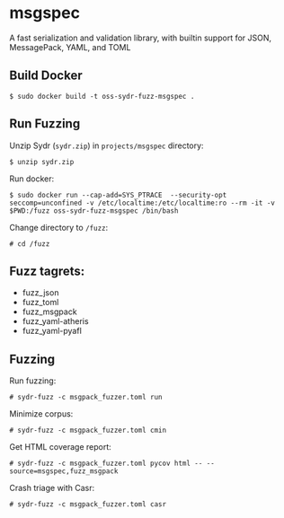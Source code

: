 # msgspec

A fast serialization and validation library, with builtin support for JSON, MessagePack, YAML, and TOML

## Build Docker

    $ sudo docker build -t oss-sydr-fuzz-msgspec .

## Run Fuzzing

Unzip Sydr (`sydr.zip`) in `projects/msgspec` directory:

    $ unzip sydr.zip

Run docker:

    $ sudo docker run --cap-add=SYS_PTRACE  --security-opt seccomp=unconfined -v /etc/localtime:/etc/localtime:ro --rm -it -v $PWD:/fuzz oss-sydr-fuzz-msgspec /bin/bash

Change directory to `/fuzz`:

    # cd /fuzz

## Fuzz tagrets:

  * fuzz_json
  * fuzz_toml
  * fuzz_msgpack
  * fuzz_yaml-atheris
  * fuzz_yaml-pyafl

## Fuzzing

Run fuzzing:

    # sydr-fuzz -c msgpack_fuzzer.toml run

Minimize corpus:

    # sydr-fuzz -c msgpack_fuzzer.toml cmin

Get HTML coverage report:

    # sydr-fuzz -c msgpack_fuzzer.toml pycov html -- --source=msgspec,fuzz_msgpack

Crash triage with Casr:

    # sydr-fuzz -c msgpack_fuzzer.toml casr

